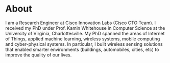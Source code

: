 # About

I am a Research Engineer at Cisco Innovation Labs (Cisco CTO Team). I received my PhD under Prof. Kamin Whitehouse in Computer Science at the University of Virginia, Charlottesville. My PhD spanned the areas of Internet of Things, applied machine learning, wireless systems, mobile computing and cyber-physical systems. In particular, I built wireless sensing solutions that enabled smarter environments (buildings, automobiles, cities, etc) to improve the quality of our lives.
